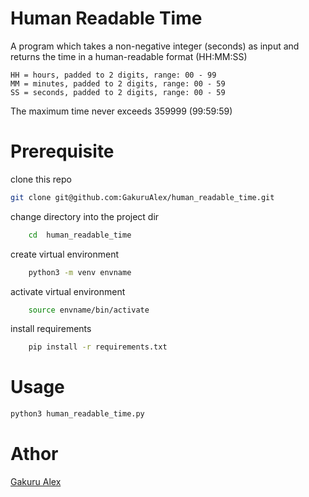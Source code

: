 # Human Readable Time #
A program which takes a non-negative integer (seconds) as input and returns the time in a human-readable format (HH:MM:SS)

    HH = hours, padded to 2 digits, range: 00 - 99
    MM = minutes, padded to 2 digits, range: 00 - 59
    SS = seconds, padded to 2 digits, range: 00 - 59

The maximum time never exceeds 359999 (99:59:59)

# Prerequisite #

clone this repo

```bash 
git clone git@github.com:GakuruAlex/human_readable_time.git
```

change directory into the project dir

```bash
    cd  human_readable_time
```

create virtual environment

```bash
    python3 -m venv envname
```

activate virtual environment

```bash
    source envname/bin/activate
```

install requirements

```bash
    pip install -r requirements.txt
```

# Usage #
```bash
python3 human_readable_time.py
```
# Athor #
[Gakuru Alex](https://github.com/GakuruAlex)


